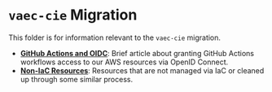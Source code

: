 # `vaec-cie` Migration

This folder is for information relevant to the `vaec-cie` migration.

- **[GitHub Actions and OIDC](./gha-oidc.md)**: Brief article about granting GitHub Actions workflows access to our AWS resources via OpenID Connect.
- **[Non-IaC Resources](./non-iac-resources.md)**: Resources that are not managed via IaC or cleaned up through some similar process.
